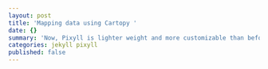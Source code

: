 ```yaml
---
layout: post
title: 'Mapping data using Cartopy '
date: {}
summary: 'Now, Pixyll is lighter weight and more customizable than before.'
categories: jekyll pixyll
published: false
---
```

